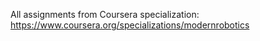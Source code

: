 All assignments from Coursera specialization: https://www.coursera.org/specializations/modernrobotics
